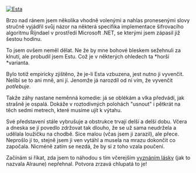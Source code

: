 <!-- dcterms:identifier = riderweblog#129 -->
<!-- dcterms:title = Potvora zrzavá chlupatá! -->
<!-- np9:categoryId = 3 -->
<!-- x4w:category = Vlci -->
<!-- np9:authorId = 1 -->
<!-- np9:authorEmail = michal.valasek@altairis.cz -->
<!-- dcterms:creator = Michal Altair Valášek -->
<!-- dcterms:created = 2004-01-26T05:05:51+01:00 -->
<!-- dcterms:date = 2004-01-26T05:05:51+01:00 -->

[![Esta](http://gallery.rider.cz/Esta/20040122-154648-0000.jpg?w=200 "Esta")](http://gallery.rider.cz/Esta/) 

Brzo nad ránem jsem několika vhodně volenými a nahlas pronesenými slovy stručně vyjádřil svůj názor na některá specifika implementace šifrovacího algoritmu Rijndael v prostředí Microsoft .NET, se kterými jsem zápasil již šestou hodinu.

To jsem ovšem neměl dělat. Ne že by mne bohové bleskem sežehnuli za klnutí, ale probudil jsem Estu. Což je v některých ohledech ta *horší *varianta. 

Bylo totiž empiricky zjištěno, že je-li Esta vzbuzena, jest nutno ji vyvenčit. Nelíbí se to ani mně, ani jí. Jenomže já narozdíl od ní vím, že vyvenčit *potřebuje*. 

Takže záhy nastane neměnná komedie: já se oblékám a vlka předvádí, jak strašně je ospalá. Dokáže v roztodivných polohách "usnout" i pětkrát na těch sedmi metrech, které musíme ujít k výtahu.

Své představení stále vybrušuje a obstrukce trvají delší a delší dobu. Včera a dneska se jí povedlo zdržovat tak dlouho, že se už sama neudržela a udělala loužičku na chodbě. Sice malou (včas jsem ji zarazil), ale přece. Neprošlo jí to, stejně jsem ji ven vytáhl a musela na mrazu dokončit co započala. Nicméně zatím se nezdá, že by si z toho vzala poučení.

Začínám si říkat, zda jsem to náhodou s tím včerejším [vyznáním lásky](http://weblog.rider.cz/ShowRecord.aspx?day=20040125) (jak to nazvala Alraune) nepřehnal. Potvora zrzavá chlupatá to je!